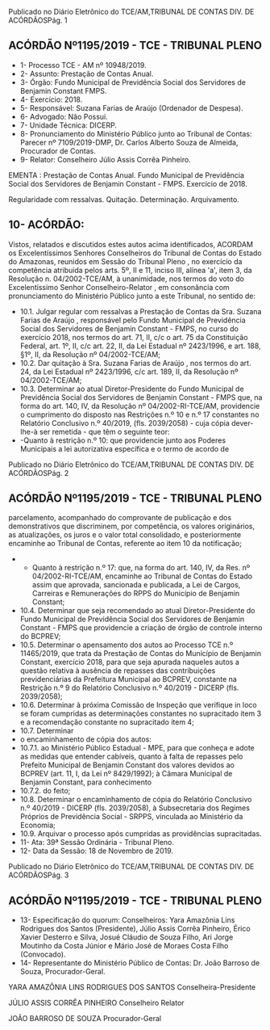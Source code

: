 Publicado  no  Diário  Eletrônico do TCE/AM,TRIBUNAL DE CONTAS DIV. DE ACÓRDÃOSPág. 1

## ACÓRDÃO Nº1195/2019 - TCE - TRIBUNAL PLENO

- 1- Processo TCE - AM nº 10948/2019.
- 2- Assunto: Prestação de Contas Anual.
- 3- Órgão: Fundo Municipal de Previdência Social dos Servidores de Benjamin Constant FMPS.
- 4- Exercício: 2018.
- 5- Responsável: Suzana Farias de Araújo (Ordenador de Despesa).
- 6- Advogado: Não Possui.
- 7- Unidade Técnica: DICERP.
- 8- Pronunciamento  do  Ministério  Público  junto  ao  Tribunal  de  Contas: Parecer  nº 7109/2019-DMP, Dr. Carlos Alberto Souza de Almeida, Procurador de Contas.
- 9- Relator: Conselheiro Júlio Assis Corrêa Pinheiro.

EMENTA : Prestação de Contas Anual. Fundo Municipal  de  Previdência  Social  dos  Servidores  de Benjamin Constant - FMPS. Exercício de 2018.

Regularidade com ressalvas. Quitação. Determinação. Arquivamento.

## 10-  ACÓRDÃO:

Vistos, relatados e discutidos estes autos acima identificados, ACORDAM os Excelentíssimos Senhores Conselheiros do Tribunal de Contas do Estado do Amazonas, reunidos em Sessão do Tribunal Pleno , no exercício da competência atribuída pelos arts. 5º, II e 11, inciso III, alínea 'a', item 3, da Resolução n. 04/2002-TCE/AM, à unanimidade, nos termos do voto do Excelentíssimo Senhor Conselheiro-Relator , em consonância com pronunciamento do Ministério Público junto a este Tribunal, no sentido de:

- 10.1. Julgar regular com ressalvas a Prestação de Contas da Sra. Suzana Farias  de  Araújo ,  responsável  pelo  Fundo  Municipal  de  Previdência Social  dos  Servidores  de  Benjamin  Constant  -  FMPS,  no  curso  do exercício 2018, nos termos do art. 71, II, c/c o art. 75 da Constituição Federal, art. 1º, II, c/c art. 22, II, da Lei Estadual nº 2423/1996, e art. 188, §1º, II, da Resolução nº 04/2002-TCE/AM;
- 10.2. Dar quitação à Sra. Suzana Farias de Araújo , nos termos do art. 24, da  Lei  Estadual  nº  2423/1996,  c/c  art.  189,  II,  da  Resolução  nº 04/2002-TCE/AM;
- 10.3. Determinar ao atual Diretor-Presidente do Fundo Municipal de Previdência Social dos Servidores de Benjamin Constant - FMPS que, na  forma  do  art.  140,  IV, da  Resolução  nº  04/2002-RI-TCE/AM, providencie o cumprimento do disposto nas Restrições n.º 10 e n.º 17 constantes no Relatório Conclusivo n.º 40/2019, (fls. 2039/2058) - cuja cópia dever-lhe-à ser remetida - que têm o seguinte teor:
- -Quanto  à  restrição  n.º  10:  que  providencie  junto  aos  Poderes Municipais  a  lei  autorizativa específica  e  o  termo  de  acordo  de

Publicado  no  Diário  Eletrônico do TCE/AM,TRIBUNAL DE CONTAS DIV. DE ACÓRDÃOSPág. 2

## ACÓRDÃO Nº1195/2019 - TCE - TRIBUNAL PLENO

parcelamento,  acompanhado  do  comprovante  de  publicação  e  dos demonstrativos que discriminem, por competência, os valores originários,  as  atualizações,  os  juros  e  o  valor  total  consolidado,  e posteriormente encaminhe ao Tribunal de Contas, referente ao item 10 da notificação;

- -  Quanto à restrição n.º 17: que, na forma do art. 140, IV, da Res. nº 04/2002-RI-TCE/AM,  encaminhe  ao  Tribunal  de  Contas  do  Estado assim  que  aprovada,  sancionada  e  publicada,  a  Lei  de  Cargos, Carreiras e Remunerações  do  RPPS  do  Município  de  Benjamin Constant;
- 10.4. Determinar que  seja  recomendado  ao  atual  Diretor-Presidente  do Fundo  Municipal  de  Previdência  Social  dos  Servidores  de  Benjamin Constant  -  FMPS  que  providencie  a  criação  de  órgão  de  controle interno do BCPREV;
- 10.5. Determinar o apensamento dos autos ao Processo TCE n.º 11465/2019,  que  trata  da  Prestação  de  Contas  do  Município  de Benjamin Constant,  exercício  2018,  para  que  seja  apurada  naqueles autos  a  questão  relativa  à  ausência  de  repasses  das  contribuições previdenciárias  da  Prefeitura  Municipal  ao  BCPREV,  constante  na Restrição  n.º  9  do  Relatório  Conclusivo  n.º  40/2019  -  DICERP  (fls. 2039/2058);
- 10.6. Determinar à próxima Comissão de Inspeção que verifique in loco se foram cumpridas as determinações constantes no supracitado item 3 e a recomendação constante no supracitado item 4;
- 10.7. Determinar
- o encaminhamento de cópia dos autos:
- 10.7.1. ao  Ministério  Público  Estadual  -  MPE,  para  que  conheça  e adote as medidas que entender cabíveis, quanto à falta de repasses pelo Prefeito Municipal de Benjamin Constant dos valores devidos ao BCPREV (art. 11, I, da Lei nº 8429/1992); à Câmara Municipal de Benjamin Constant, para conhecimento
- 10.7.2. do feito;
- 10.8. Determinar o  encaminhamento  de  cópia  do  Relatório  Conclusivo  n.º 40/2019  -  DICERP  (fls.  2039/2058),  à  Subsecretaria  dos  Regimes Próprios  de  Previdência  Social  -  SRPPS,  vinculada  ao  Ministério  da Economia;
- 10.9. Arquivar o processo após cumpridas as providências supracitadas.
- 11-  Ata: 39ª Sessão Ordinária - Tribunal Pleno.
- 12-  Data da Sessão: 18 de Novembro de 2019.

Publicado  no  Diário  Eletrônico do TCE/AM,TRIBUNAL DE CONTAS DIV. DE ACÓRDÃOSPág. 3

## ACÓRDÃO Nº1195/2019 - TCE - TRIBUNAL PLENO

- 13-  Especificação  do  quorum: Conselheiros: Yara  Amazônia  Lins  Rodrigues  dos Santos (Presidente), Júlio Assis Corrêa Pinheiro, Érico Xavier Desterro e Silva, Josué Cláudio de Souza Filho, Ari Jorge Moutinho da Costa Júnior e Mário José de Moraes Costa Filho (Convocado).
- 14-  Representante  do  Ministério  Público  de  Contas: Dr. João  Barroso  de  Souza, Procurador-Geral.

YARA AMAZÔNIA LINS RODRIGUES DOS SANTOS Conselheira-Presidente

JÚLIO ASSIS CORRÊA PINHEIRO Conselheiro Relator

JOÃO BARROSO DE SOUZA Procurador-Geral